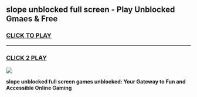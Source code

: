 
## slope unblocked full screen - Play Unblocked Gmaes & Free
<h3>
<a href="https://news.freeplayer.one?title=slope_unblocked_full_screen&ref=23F">CLICK TO PLAY</a></h3>
<hr>

<h3>
<a href="https://news.freeplayer.one?title=slope_unblocked_full_screen&ref=23F">CLICK 2 PLAY</a>
  
</h3>

<a href="https://news.freeplayer.one?title=slope_unblocked_full_screen&ref=23F/"><img src="https://clearcache.store/games.png"></a>


**slope unblocked full screen games unblocked: Your Gateway to Fun and Accessible Online Gaming**
